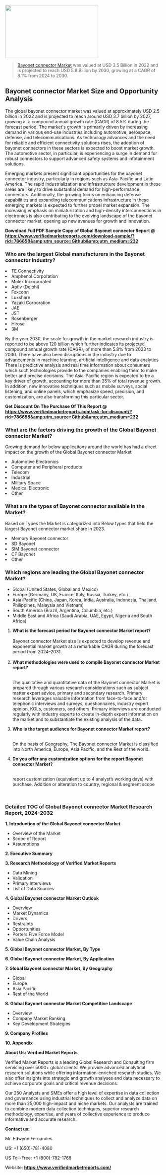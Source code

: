 <img src="https://ffe5etoiles.com/wp-content/uploads/2024/12/MST1-300x171.png" alt="" width="300" height="171" class="alignnone size-medium wp-image-20088" /><blockquote><p><p><a href="https://www.verifiedmarketreports.com/download-sample/?rid=786658&utm_source=Github&utm_medium=232" target="_blank">Bayonet connector Market</a> was valued at USD 3.5 Billion in 2022 and is projected to reach USD 5.8 Billion by 2030, growing at a CAGR of 8.1% from 2024 to 2030.</p></blockquote><p><h2>Bayonet connector Market Size and Opportunity Analysis</h2> <p>The global bayonet connector market was valued at approximately USD 2.5 billion in 2022 and is projected to reach around USD 3.7 billion by 2027, growing at a compound annual growth rate (CAGR) of 8.5% during the forecast period. The market's growth is primarily driven by increasing demand in various end-use industries including automotive, aerospace, defense, and telecommunications. As technology advances and the need for reliable and efficient connectivity solutions rises, the adoption of bayonet connectors in these sectors is expected to boost market growth. The automotive sector, in particular, is experiencing a surge in demand for robust connectors to support advanced safety systems and infotainment solutions.</p> <p>Emerging markets present significant opportunities for the bayonet connector industry, particularly in regions such as Asia-Pacific and Latin America. The rapid industrialization and infrastructure development in these areas are likely to drive substantial demand for high-performance connectors. Additionally, the growing focus on enhancing defense capabilities and expanding telecommunications infrastructure in these emerging markets is expected to further propel market expansion. The increasing emphasis on miniaturization and high-density interconnections in electronics is also contributing to the evolving landscape of the bayonet connector market, opening up new avenues for growth and innovation.</p> </p><p class=""><strong>Download Full PDF Sample Copy of Global Bayonet connector Report @ <a href="https://www.verifiedmarketreports.com/download-sample/?rid=786658&amp;utm_source=Github&amp;utm_medium=232" target="_blank">https://www.verifiedmarketreports.com/download-sample/?rid=786658&amp;utm_source=Github&amp;utm_medium=232</a></strong></p><h3 id="" class="">Who are the largest Global manufacturers in the Bayonet connector industry?</h3><p><li>TE Connectivity</li><li> Amphenol Corporation</li><li> Molex Incorporated</li><li> Aptiv (Delphi)</li><li> Foxconn</li><li> Luxshare</li><li> Yazaki Corporation</li><li> JAE</li><li> JST</li><li> Rosenberger</li><li> Hirose</li><li> 3M</li></p><div class=""><div class="" dir="" data-message-author-role="" data-message-id="" data-message-model-slug=""><div class=""><div class=""><div class=""><div class="" dir="" data-message-author-role="" data-message-id="" data-message-model-slug=""><div class=""><div class=""><p>By the year 2030, the scale for growth in the market research industry is reported to be above 120 billion which further indicates its projected compound annual growth rate (CAGR), of more than 5.8% from 2023 to 2030. There have also been disruptions in the industry due to advancements in machine learning, artificial intelligence and data analytics There is predictive analysis and real time information about consumers which such technologies provide to the companies enabling them to make better and precise decisions. The Asia-Pacific region is expected to be a key driver of growth, accounting for more than 35% of total revenue growth. In addition, new innovative techniques such as mobile surveys, social listening, and online panels, which emphasize speed, precision, and customization, are also transforming this particular sector.</p><p><strong>Get Discount On The Purchase Of This Report @&nbsp; <a href="https://www.verifiedmarketreports.com/ask-for-discount/?rid=786658&amp;utm_source=Github&amp;utm_medium=232" target="_blank">https://www.verifiedmarketreports.com/ask-for-discount/?rid=786658&amp;utm_source=Github&amp;utm_medium=232</a></strong></p></div></div></div></div></div></div></div></div><h3 id="" class="">What are the factors driving the growth of the Global Bayonet connector Market?</h3><p id="" class="">Growing demand for below applications around the world has had a direct impact on the growth of the Global Bayonet connector Market</p><p id="" class=""><li>Automotive Electronics</li><li> Computer and Peripheral products</li><li> Telecom</li><li> Industrial</li><li> Military Space</li><li> Medical Electronic</li><li> Other</li></p><h3 id="" class="">What are the types of Bayonet connector available in the Market?</h3><p id="" class="">Based on Types the Market is categorized into Below types that held the largest Bayonet connector market share In 2023.</p><p id="" class=""><li>Memory Bayonet connector</li><li> SD Bayonet</li><li> SIM Bayonet connector</li><li> CF Bayonet</li><li> Other</li></p><h3 id="" class="">Which regions are leading the Global Bayonet connector Market?</h3><ul><li>Global (United States, Global and Mexico)</li><li>Europe (Germany, UK, France, Italy, Russia, Turkey, etc.)</li><li>Asia-Pacific (China, Japan, Korea, India, Australia, Indonesia, Thailand, Philippines, Malaysia and Vietnam)</li><li>South America (Brazil, Argentina, Columbia, etc.)</li><li>Middle East and Africa (Saudi Arabia, UAE, Egypt, Nigeria and South Africa)</li></ul><p><ol><li><strong>What is the forecast period for Bayonet connector Market report?<br /></strong><br /><span data-sheets-root="1" data-sheets-value="{&quot;1&quot;:2,&quot;2&quot;:&quot;XXXX size is expected to develop revenue and exponential market growth at a remarkable CAGR during the forecast period from 2024&ndash;2030.&quot;}" data-sheets-userformat="{&quot;2&quot;:12674,&quot;4&quot;:{&quot;1&quot;:2,&quot;2&quot;:16776960},&quot;10&quot;:2,&quot;11&quot;:0,&quot;15&quot;:&quot;Arial&quot;,&quot;16&quot;:12}">Bayonet connector Market size is expected to develop revenue and exponential market growth at a remarkable CAGR during the forecast period from 2024&ndash;2031.</span><br /><br /></li><li><strong>What methodologies were used to compile Bayonet connector Market report?<br /><br /></strong><p>The qualitative and quantitative data of the&nbsp;Bayonet connector Market is prepared through various research considerations such as subject matter expert advice, primary and secondary research. Primary research leverages valuable information from face-to-face and/or telephonic interviews and surveys, questionnaires, industry expert opinion, KOLs, customers, and others. Primary interviews are conducted regularly with industry experts to create in-depth expert information on the market and to substantiate the existing analysis of the data.&nbsp;</p></li><li><strong>Who is the target audience for Bayonet connector Market report?<br /><br /></strong><p>On the basis of Geography, The&nbsp;Bayonet connector Market is classified into North America, Europe, Asia Pacific, and the Rest of the world.</p></li><li><strong>Do you offer any customization options for the report Bayonet connector Market?<br /><br /></strong><p>report customization (equivalent up to 4 analyst&rsquo;s working days) with purchase. Addition or alteration to country, regional &amp; segment scope</p><p>&nbsp;</p></li></ol></p><h3 id="" class="">Detailed TOC of Global Bayonet connector Market Research Report, 2024-2032</h3><p id="" class=""><strong>1. Introduction of the Global Bayonet connector Market</strong></p><ul><li>Overview of the Market</li><li>Scope of Report</li><li>Assumptions</li></ul><p id="" class=""><strong>2. Executive Summary</strong></p><p id="" class=""><strong>3. Research Methodology of&nbsp;Verified Market Reports</strong></p><ul><li>Data Mining</li><li>Validation</li><li>Primary Interviews</li><li>List of Data Sources</li></ul><p id="" class=""><strong>4. Global Bayonet connector Market Outlook</strong></p><ul><li>Overview</li><li>Market Dynamics</li><li>Drivers</li><li>Restraints</li><li>Opportunities</li><li>Porters Five Force Model</li><li>Value Chain Analysis</li></ul><p id="" class=""><strong>5. Global Bayonet connector Market, By&nbsp;Type</strong></p><p id="" class=""><strong>6. Global Bayonet connector Market, By Application</strong></p><p id="" class=""><strong>7. Global Bayonet connector Market, By Geography</strong></p><ul><li>Global</li><li>Europe</li><li>Asia Pacific</li><li>Rest of the World</li></ul><p id="" class=""><strong>8. Global Bayonet connector Market Competitive Landscape</strong></p><ul><li>Overview</li><li>Company Market Ranking</li><li>Key Development Strategies</li></ul><p id="" class=""><strong>9. Company Profiles</strong></p><p id="" class=""><strong>10. Appendix</strong></p><p id="" class=""><strong>About Us: Verified Market Reports</strong></p><p id="" class="">Verified Market Reports is a leading Global Research and Consulting firm servicing over 5000+ global clients. We provide advanced analytical research solutions while offering information-enriched research studies. We also offer insights into strategic and growth analyses and data necessary to achieve corporate goals and critical revenue decisions.</p><p id="" class="">Our 250 Analysts and SMEs offer a high level of expertise in data collection and governance using industrial techniques to collect and analyze data on more than 25,000 high-impact and niche markets. Our analysts are trained to combine modern data collection techniques, superior research methodology, expertise, and years of collective experience to produce informative and accurate research.</p><p id="" class=""><strong>Contact us:</strong></p><p id="" class="">Mr. Edwyne Fernandes</p><p id="" class="">US: +1 (650)-781-4080</p><p id="" class="">US Toll-Free: +1 (800)-782-1768</p><p id="" class="">Website: <a target="" data-test-app-aware-link=""><strong>https://www.verifiedmarketreports.com/</strong></a></p>
